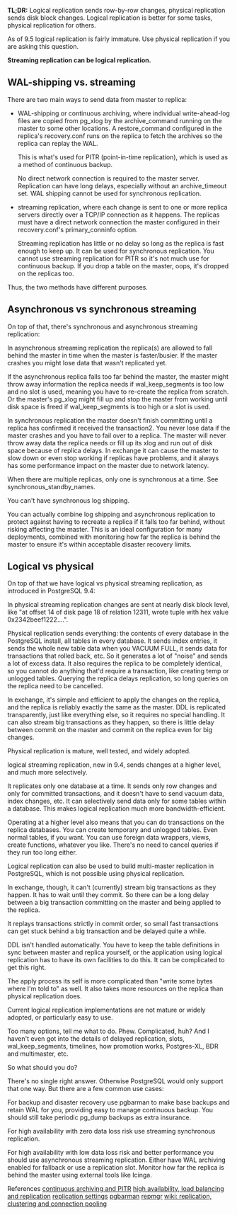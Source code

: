 **TL;DR:** Logical replication sends row-by-row changes, physical replication sends disk block changes. Logical replication is better for some tasks, physical replication for others.

As of 9.5 logical replication is fairly immature. Use physical replication if you are asking this question.

**Streaming replication can be logical replication.**

## WAL-shipping vs. streaming

There are two main ways to send data from master to replica:
- WAL-shipping or continuous archiving, where individual write-ahead-log files are copied from pg_xlog by the archive_command running on the master to some other locations. A restore_command configured in the replica's recovery.conf runs on the replica to fetch the archives so the replica can replay the WAL.

  This is what's used for PITR (point-in-time replication), which is used as a method of continuous backup.
  
  No direct network connection is required to the master server. Replication can have long delays, especially without an archive_timeout set. WAL shipping cannot be used for synchronous replication.
  
- streaming replication, where each change is sent to one or more replica servers directly over a TCP/IP connection as it happens. The replicas must have a direct network connection the master configured in their recovery.conf's primary_conninfo option.

  Streaming replication has little or no delay so long as the replica is fast enough to keep up. It can be used for synchronous replication. You cannot use streaming replication for PITR so it's not much use for continuous backup. If you drop a table on the master, oops, it's dropped on the replicas too.
  
Thus, the two methods have different purposes.

## Asynchronous vs synchronous streaming

On top of that, there's synchronous and asynchronous streaming replication:

In asynchronous streaming replication the replica(s) are allowed to fall behind the master in time when the master is faster/busier. If the master crashes you might lose data that wasn't replicated yet.

If the asynchronous replica falls too far behind the master, the master might throw away information the replica needs if wal_keep_segments is too low and no slot is used, meaning you have to re-create the replica from scratch. Or the master's pg_xlog might fill up and stop the master from working until disk space is freed if wal_keep_segments is too high or a slot is used.

In synchronous replication the master doesn't finish committing until a replica has confirmed it received the transaction2. You never lose data if the master crashes and you have to fail over to a replica. The master will never throw away data the replica needs or fill up its xlog and run out of disk space because of replica delays. In exchange it can cause the master to slow down or even stop working if replicas have problems, and it always has some performance impact on the master due to network latency.

When there are multiple replicas, only one is synchronous at a time. See synchronous_standby_names.

You can't have synchronous log shipping.

You can actually combine log shipping and asynchronous replication to protect against having to recreate a replica if it falls too far behind, without risking affecting the master. This is an ideal configuration for many deployments, combined with monitoring how far the replica is behind the master to ensure it's within acceptable disaster recovery limits.

## Logical vs physical

On top of that we have logical vs physical streaming replication, as introduced in PostgreSQL 9.4:

In physical streaming replication changes are sent at nearly disk block level, like "at offset 14 of disk page 18 of relation 12311, wrote tuple with hex value 0x2342beef1222....".

Physical replication sends everything: the contents of every database in the PostgreSQL install, all tables in every database. It sends index entries, it sends the whole new table data when you VACUUM FULL, it sends data for transactions that rolled back, etc. So it generates a lot of "noise" and sends a lot of excess data. It also requires the replica to be completely identical, so you cannot do anything that'd require a transaction, like creating temp or unlogged tables. Querying the replica delays replication, so long queries on the replica need to be cancelled.

In exchange, it's simple and efficient to apply the changes on the replica, and the replica is reliably exactly the same as the master. DDL is replicated transparently, just like everything else, so it requires no special handling. It can also stream big transactions as they happen, so there is little delay between commit on the master and commit on the replica even for big changes.

Physical replication is mature, well tested, and widely adopted.

logical streaming replication, new in 9.4, sends changes at a higher level, and much more selectively.

It replicates only one database at a time. It sends only row changes and only for committed transactions, and it doesn't have to send vacuum data, index changes, etc. It can selectively send data only for some tables within a database. This makes logical replication much more bandwidth-efficient.

Operating at a higher level also means that you can do transactions on the replica databases. You can create temporary and unlogged tables. Even normal tables, if you want. You can use foreign data wrappers, views, create functions, whatever you like. There's no need to cancel queries if they run too long either.

Logical replication can also be used to build multi-master replication in PostgreSQL, which is not possible using physical replication.

In exchange, though, it can't (currently) stream big transactions as they happen. It has to wait until they commit. So there can be a long delay between a big transaction committing on the master and being applied to the replica.

It replays transactions strictly in commit order, so small fast transactions can get stuck behind a big transaction and be delayed quite a while.

DDL isn't handled automatically. You have to keep the table definitions in sync between master and replica yourself, or the application using logical replication has to have its own facilities to do this. It can be complicated to get this right.

The apply process its self is more complicated than "write some bytes where I'm told to" as well. It also takes more resources on the replica than physical replication does.

Current logical replication implementations are not mature or widely adopted, or particularly easy to use.

Too many options, tell me what to do. Phew. Complicated, huh? And I haven't even got into the details of delayed replication, slots, wal_keep_segments, timelines, how promotion works, Postgres-XL, BDR and multimaster, etc.

So what should you do?

There's no single right answer. Otherwise PostgreSQL would only support that one way. But there are a few common use cases:

For backup and disaster recovery use pgbarman to make base backups and retain WAL for you, providing easy to manage continuous backup. You should still take periodic pg_dump backups as extra insurance.

For high availability with zero data loss risk use streaming synchronous replication.

For high availability with low data loss risk and better performance you should use asynchronous streaming replication. Either have WAL archiving enabled for fallback or use a replication slot. Monitor how far the replica is behind the master using external tools like Icinga.

References
[continuous archiving and PITR](http://www.postgresql.org/docs/current/static/continuous-archiving.html)
[high availability, load balancing and replication](http://www.postgresql.org/docs/current/static/high-availability.html)
[replication settings](http://www.postgresql.org/docs/current/static/runtime-config-replication.html)
[pgbarman](http://www.pgbarman.org/)
[repmgr](http://www.repmgr.org/)
[wiki: replication, clustering and connection pooling](https://wiki.postgresql.org/wiki/Replication,_Clustering,_and_Connection_Pooling)
